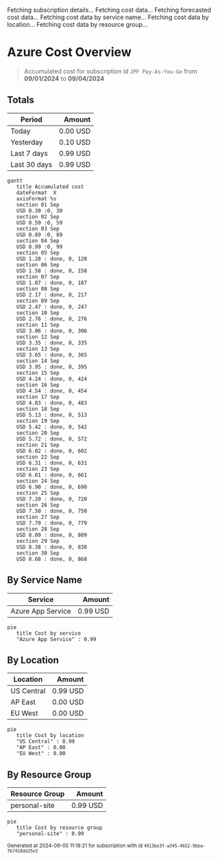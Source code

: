 Fetching subscription details...
Fetching cost data...
Fetching forecasted cost data...
Fetching cost data by service name...
Fetching cost data by location...
Fetching cost data by resource group...
# Azure Cost Overview

> Accumulated cost for subscription id `JPF Pay-As-You-Go` from **09/01/2024** to **09/04/2024**

## Totals

|Period|Amount|
|---|---:|
|Today|0.00 USD|
|Yesterday|0.10 USD|
|Last 7 days|0.99 USD|
|Last 30 days|0.99 USD|

```mermaid
gantt
   title Accumulated cost
   dateFormat  X
   axisFormat %s
   section 01 Sep
   USD 0.30 :0, 30
   section 02 Sep
   USD 0.59 :0, 59
   section 03 Sep
   USD 0.89 :0, 89
   section 04 Sep
   USD 0.99 :0, 99
   section 05 Sep
   USD 1.28 : done, 0, 128
   section 06 Sep
   USD 1.58 : done, 0, 158
   section 07 Sep
   USD 1.87 : done, 0, 187
   section 08 Sep
   USD 2.17 : done, 0, 217
   section 09 Sep
   USD 2.47 : done, 0, 247
   section 10 Sep
   USD 2.76 : done, 0, 276
   section 11 Sep
   USD 3.06 : done, 0, 306
   section 12 Sep
   USD 3.35 : done, 0, 335
   section 13 Sep
   USD 3.65 : done, 0, 365
   section 14 Sep
   USD 3.95 : done, 0, 395
   section 15 Sep
   USD 4.24 : done, 0, 424
   section 16 Sep
   USD 4.54 : done, 0, 454
   section 17 Sep
   USD 4.83 : done, 0, 483
   section 18 Sep
   USD 5.13 : done, 0, 513
   section 19 Sep
   USD 5.42 : done, 0, 542
   section 20 Sep
   USD 5.72 : done, 0, 572
   section 21 Sep
   USD 6.02 : done, 0, 602
   section 22 Sep
   USD 6.31 : done, 0, 631
   section 23 Sep
   USD 6.61 : done, 0, 661
   section 24 Sep
   USD 6.90 : done, 0, 690
   section 25 Sep
   USD 7.20 : done, 0, 720
   section 26 Sep
   USD 7.50 : done, 0, 750
   section 27 Sep
   USD 7.79 : done, 0, 779
   section 28 Sep
   USD 8.09 : done, 0, 809
   section 29 Sep
   USD 8.38 : done, 0, 838
   section 30 Sep
   USD 8.68 : done, 0, 868
```

## By Service Name

|Service|Amount|
|---|---:|
|Azure App Service|0.99 USD|

```mermaid
pie
   title Cost by service
   "Azure App Service" : 0.99
```

## By Location

|Location|Amount|
|---|---:|
|US Central|0.99 USD|
|AP East|0.00 USD|
|EU West|0.00 USD|

```mermaid
pie
   title Cost by location
   "US Central" : 0.99
   "AP East" : 0.00
   "EU West" : 0.00
```

## By Resource Group

|Resource Group|Amount|
|---|---:|
|personal-site|0.99 USD|

```mermaid
pie
   title Cost by resource group
   "personal-site" : 0.99
```

<sup>Generated at 2024-09-05 11:18:21 for subscription with id `4913be3f-a345-4652-9bba-767418dd25e3`</sup>
